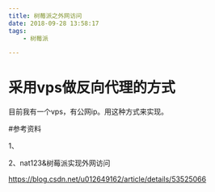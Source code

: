 ```yaml
---
title: 树莓派之外网访问
date: 2018-09-28 13:58:17
tags:
	- 树莓派

---
```






# 采用vps做反向代理的方式

目前我有一个vps，有公网ip。用这种方式来实现。



#参考资料

1、

2、nat123&树莓派实现外网访问

https://blog.csdn.net/u012649162/article/details/53525066





